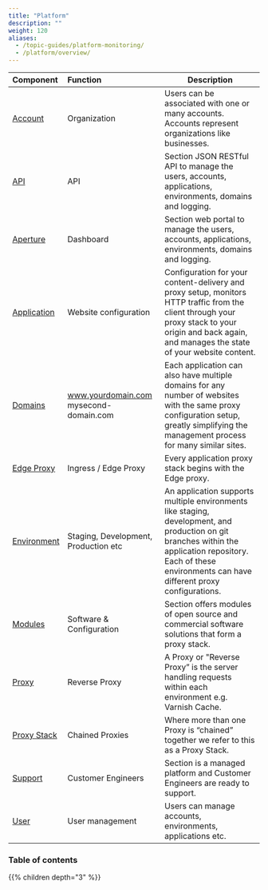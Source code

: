 ```yaml
---
title: "Platform"
description: ""
weight: 120
aliases:
  - /topic-guides/platform-monitoring/
  - /platform/overview/
---
```


| Component | Function | Description
|:--|:--|---|
| [Account](/docs/platform/account/ "Account overview") | Organization | Users can be associated with one or many accounts. Accounts represent organizations like businesses. |
| [API](/docs/api/ "API overview") | API | Section JSON RESTful API to manage the users, accounts, applications, environments, domains and logging. |
| [Aperture](/docs/platform/reference/aperture/ "Aperture overview") | Dashboard | Section web portal to manage the users, accounts, applications, environments, domains and logging. |
| [Application](/docs/platform/application/ "Application overview") | Website configuration | Configuration for your content-delivery and proxy setup, monitors HTTP traffic from the client through your proxy stack to your origin and back again, and manages the state of your website content. |
| [Domains](/docs/dns/ "Domains overview") | www.yourdomain.com  mysecond-domain.com | Each application can also have multiple domains for any number of websites with the same proxy configuration setup, greatly simplifying the management process for many similar sites. |
| [Edge Proxy](/docs/platform/reference/edge-proxy/ "Edge Proxy overview") | Ingress / Edge Proxy | Every application proxy stack begins with the Edge proxy. |
| [Environment](/docs/platform/environment/ "Environment overview") | Staging, Development, Production etc  | An application supports multiple environments like staging, development, and production on git branches within the application repository. Each of these environments can have different proxy configurations. |
| [Modules](/docs/modules/ "Modules overview") | Software & Configuration | Section offers modules of open source and commercial software solutions that form a proxy stack. |
| [Proxy](/docs/platform/reference/entities-and-nomenclature/#proxy "Reverse Proxy overview") | Reverse Proxy | A Proxy or "Reverse Proxy” is the server handling requests within each environment e.g. Varnish Cache. |
| [Proxy Stack](/docs/platform/reference/example-proxy-stacks/ "Proxy Stack overview") | Chained Proxies | Where more than one Proxy is “chained” together we refer to this as a Proxy Stack. |
| [Support](/docs/platform/support/ "Support overview") | Customer Engineers | Section is a managed platform and Customer Engineers are ready to support. |
| [User](/docs/platform/reference/entities-and-nomenclature/#users "User overview") | User management | Users can manage accounts, environments, applications etc. |

### Table of contents

{{% children depth="3" %}}